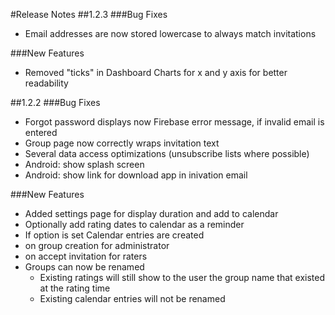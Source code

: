 #Release Notes
##1.2.3
###Bug Fixes
* Email addresses are now stored lowercase to always match invitations

###New Features
* Removed "ticks" in Dashboard Charts for x and y axis for better readability

##1.2.2
###Bug Fixes
* Forgot password displays now Firebase error message, if invalid email is entered
* Group page now correctly wraps invitation text
* Several data access optimizations (unsubscribe lists where possible)
* Android: show splash screen
* Android: show link for download app in inivation email

###New Features
* Added settings page for display duration and add to calendar
* Optionally add rating dates to calendar as a reminder
 * If option is set Calendar entries are created 
  * on group creation for administrator
  * on accept invitation for raters
* Groups can now be renamed
  * Existing ratings will still show to the user the  group name that existed at the rating time
  * Existing calendar entries will not be renamed
